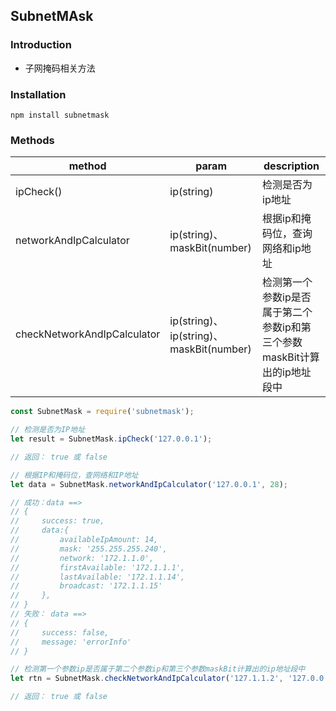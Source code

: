 ## SubnetMAsk

### Introduction

- 子网掩码相关方法

### Installation

``` 
npm install subnetmask
```

### Methods

| method                      | param                                   | description                                                  |
| --------------------------- | --------------------------------------- | ------------------------------------------------------------ |
| ipCheck()                   | ip(string)                              | 检测是否为ip地址                                             |
| networkAndIpCalculator      | ip(string)、maskBit(number)             | 根据ip和掩码位，查询网络和ip地址                             |
| checkNetworkAndIpCalculator | ip(string)、ip(string)、maskBit(number) | 检测第一个参数ip是否属于第二个参数ip和第三个参数maskBit计算出的ip地址段中 |



``` js
const SubnetMask = require('subnetmask');

// 检测是否为IP地址
let result = SubnetMask.ipCheck('127.0.0.1');

// 返回： true 或 false

// 根据IP和掩码位，查网络和IP地址
let data = SubnetMask.networkAndIpCalculator('127.0.0.1', 28);

// 成功：data ==>
// { 
//     success: true,
//     data:{ 
//         availableIpAmount: 14,
//         mask: '255.255.255.240',
//         network: '172.1.1.0',
//         firstAvailable: '172.1.1.1',
//         lastAvailable: '172.1.1.14',
//         broadcast: '172.1.1.15' 
//     },
// }
// 失败： data ==>
// {
//     success: false,
//     message: 'errorInfo'
// }

// 检测第一个参数ip是否属于第二个参数ip和第三个参数maskBit计算出的ip地址段中
let rtn = SubnetMask.checkNetworkAndIpCalculator('127.1.1.2', '127.0.0.1', 28);

// 返回： true 或 false
```
